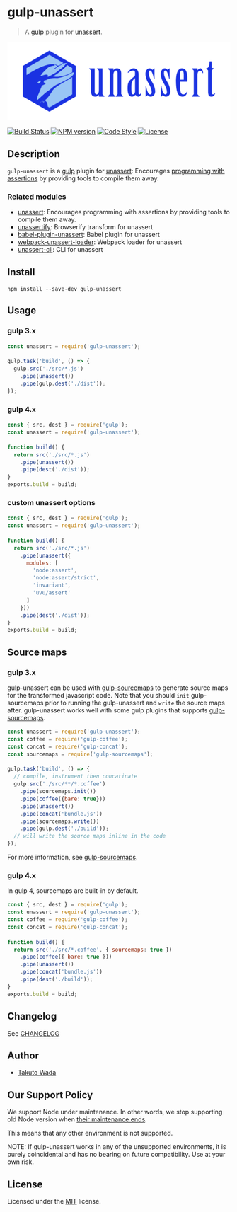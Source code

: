 # gulp-unassert

> A [gulp](https://github.com/gulpjs/gulp) plugin for [unassert](https://github.com/unassert-js/unassert).

[![unassert][unassert-banner]][unassert-url]

[![Build Status][ci-image]][ci-url]
[![NPM version][npm-image]][npm-url]
[![Code Style][style-image]][style-url]
[![License][license-image]][license-url]


## Description

`gulp-unassert` is a [gulp](https://github.com/gulpjs/gulp) plugin for [unassert](https://github.com/unassert-js/unassert): Encourages [programming with assertions](https://en.wikipedia.org/wiki/Assertion_(software_development)) by providing tools to compile them away.


### Related modules

- [unassert](https://github.com/unassert-js/unassert): Encourages programming with assertions by providing tools to compile them away.
- [unassertify](https://github.com/unassert-js/unassertify): Browserify transform for unassert
- [babel-plugin-unassert](https://github.com/unassert-js/babel-plugin-unassert): Babel plugin for unassert
- [webpack-unassert-loader](https://github.com/unassert-js/webpack-unassert-loader): Webpack loader for unassert
- [unassert-cli](https://github.com/unassert-js/unassert-cli): CLI for unassert


## Install

```shell
npm install --save-dev gulp-unassert
```

## Usage

### gulp 3.x

```javascript
const unassert = require('gulp-unassert');

gulp.task('build', () => {
  gulp.src('./src/*.js')
    .pipe(unassert())
    .pipe(gulp.dest('./dist'));
});
```

### gulp 4.x

```javascript
const { src, dest } = require('gulp');
const unassert = require('gulp-unassert');

function build() {
  return src('./src/*.js')
    .pipe(unassert())
    .pipe(dest('./dist'));
}
exports.build = build;
```

### custom unassert options

```javascript
const { src, dest } = require('gulp');
const unassert = require('gulp-unassert');

function build() {
  return src('./src/*.js')
    .pipe(unassert({
      modules: [
        'node:assert',
        'node:assert/strict',
        'invariant',
        'uvu/assert'
      ]
    }))
    .pipe(dest('./dist'));
}
exports.build = build;
```


## Source maps

### gulp 3.x

gulp-unassert can be used with [gulp-sourcemaps](https://github.com/gulp-sourcemaps/gulp-sourcemaps) to generate source maps for the transformed javascript code. Note that you should `init` gulp-sourcemaps prior to running the gulp-unassert and `write` the source maps after. gulp-unassert works well with some gulp plugins that supports [gulp-sourcemaps](https://github.com/gulp-sourcemaps/gulp-sourcemaps).

```javascript
const unassert = require('gulp-unassert');
const coffee = require('gulp-coffee');
const concat = require('gulp-concat');
const sourcemaps = require('gulp-sourcemaps');

gulp.task('build', () => {
  // compile, instrument then concatinate
  gulp.src('./src/**/*.coffee')
    .pipe(sourcemaps.init())
    .pipe(coffee({bare: true}))
    .pipe(unassert())
    .pipe(concat('bundle.js'))
    .pipe(sourcemaps.write())
    .pipe(gulp.dest('./build'));
  // will write the source maps inline in the code
});
```

For more information, see [gulp-sourcemaps](https://github.com/gulp-sourcemaps/gulp-sourcemaps).


### gulp 4.x

In gulp 4, sourcemaps are built-in by default.

```javascript
const { src, dest } = require('gulp');
const unassert = require('gulp-unassert');
const coffee = require('gulp-coffee');
const concat = require('gulp-concat');

function build() {
  return src('./src/*.coffee', { sourcemaps: true })
    .pipe(coffee({ bare: true }))
    .pipe(unassert())
    .pipe(concat('bundle.js'))
    .pipe(dest('./build'));
}
exports.build = build;
```


## Changelog

See [CHANGELOG](https://github.com/unassert-js/gulp-unassert/blob/master/CHANGELOG.md)


## Author

* [Takuto Wada](https://github.com/twada)


## Our Support Policy

We support Node under maintenance. In other words, we stop supporting old Node version when [their maintenance ends](https://github.com/nodejs/Release).

This means that any other environment is not supported.

NOTE: If gulp-unassert works in any of the unsupported environments, it is purely coincidental and has no bearing on future compatibility. Use at your own risk.


## License

Licensed under the [MIT](https://github.com/unassert-js/gulp-unassert/blob/master/LICENSE-MIT) license.


[unassert-url]: https://github.com/unassert-js/unassert
[unassert-banner]: https://raw.githubusercontent.com/unassert-js/unassert-js-logo/master/banner/banner-official-fullcolor.png

[npm-url]: https://npmjs.org/package/gulp-unassert
[npm-image]: https://badge.fury.io/js/gulp-unassert.svg

[ci-image]: https://github.com/unassert-js/gulp-unassert/workflows/Node.js%20CI/badge.svg
[ci-url]: https://github.com/unassert-js/gulp-unassert/actions?query=workflow%3A%22Node.js+CI%22

[license-url]: https://github.com/unassert-js/gulp-unassert/blob/master/LICENSE-MIT
[license-image]: https://img.shields.io/badge/license-MIT-brightgreen.svg?style=flat

[style-url]: https://github.com/Flet/semistandard
[style-image]: https://img.shields.io/badge/code%20style-semistandard-brightgreen.svg
